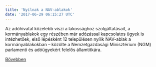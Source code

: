 ```yaml
---
title: 'Nyílnak a NAV-ablakok'
date: '2017-06-29 06:15:27 UTC'
---
```


Az adóhivatal közelebb viszi a lakossághoz szolgáltatásait, a kormányablakok egy részében már adózással kapcsolatos ügyek is intézhetőek, első lépésként 12 településen nyílik NAV-ablak a kormányablakokban – közölte a Nemzetgazdasági Minisztérium (NGM) parlamenti és adóügyekért felelős államtitkára.


[Bővebben](http://ift.tt/2u0zGdj)
